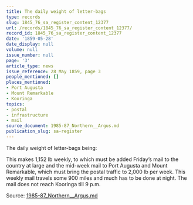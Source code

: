```yaml
---
title: The daily weight of letter-bags
type: records
slug: 1845_76_sa_register_content_12377
url: /records/1845_76_sa_register_content_12377/
record_id: 1845_76_sa_register_content_12377
date: '1859-05-28'
date_display: null
volume: null
issue_number: null
page: '3'
article_type: news
issue_reference: 28 May 1859, page 3
people_mentioned: []
places_mentioned:
- Port Augusta
- Mount Remarkable
- Kooringa
topics:
- postal
- infrastructure
- mail
source_document: 1985-87_Northern__Argus.md
publication_slug: sa-register
---
```


The daily weight of letter-bags being:

This makes 1,152 lb weekly, to which must be added Friday’s mail to the country at large and the mid-week mail to Port Augusta and Mount Remarkable, which must bring the postal traffic to 2,000 lb per week.  This weekly mail travels some 900 miles and much has to be done at night.  The mail does not reach Kooringa till 9 p.m.

Source: [1985-87_Northern__Argus.md](/downloads/markdown/1985-87_Northern__Argus.md)
